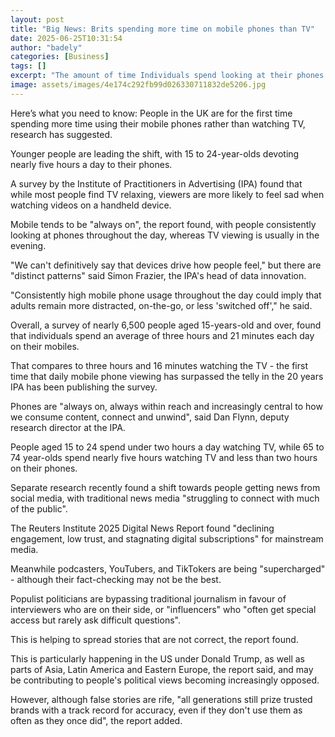 ```yaml
---
layout: post
title: "Big News: Brits spending more time on mobile phones than TV"
date: 2025-06-25T10:31:54
author: "badely"
categories: [Business]
tags: []
excerpt: "The amount of time Individuals spend looking at their phones surpasses the telly for the first time."
image: assets/images/4e174c292fb99d026330711832de5206.jpg
---
```


Here’s what you need to know: People in the UK are for the first time spending more time using their mobile phones rather than watching TV, research has suggested.

Younger people are leading the shift, with 15 to 24-year-olds devoting nearly five hours a day to their phones.

A survey by the Institute of Practitioners in Advertising (IPA) found that while most people find TV relaxing, viewers are more likely to feel sad when watching videos on a handheld device.

Mobile tends to be "always on", the report found, with people consistently looking at phones throughout the day, whereas TV viewing is usually in the evening.

"We can't definitively say that devices drive how people feel," but there are "distinct patterns" said Simon Frazier, the IPA's head of data innovation.

"Consistently high mobile phone usage throughout the day could imply that adults remain more distracted, on-the-go, or less 'switched off'," he said.

Overall, a survey of nearly 6,500 people aged 15-years-old and over, found that individuals spend an average of three hours and 21 minutes each day on their mobiles.

That compares to three hours and 16 minutes watching the TV - the first time that daily mobile phone viewing has surpassed the telly in the 20 years IPA has been publishing the survey.   

Phones are "always on, always within reach and increasingly central to how we consume content, connect and unwind", said Dan Flynn, deputy research director at the IPA.

People aged 15 to 24 spend under two hours a day watching TV, while 65 to 74 year-olds spend nearly five hours watching TV and less than two hours on their phones.

Separate research recently found a shift towards people getting news from social media, with traditional news media "struggling to connect with much of the public".

The Reuters Institute 2025 Digital News Report found "declining engagement, low trust, and stagnating digital subscriptions" for mainstream media.

Meanwhile podcasters, YouTubers, and TikTokers are being "supercharged" - although their fact-checking may not be the best.

Populist politicians are bypassing traditional journalism in favour of interviewers who are on their side, or "influencers" who "often get special access but rarely ask difficult questions".

This is helping to spread stories that are not correct, the report found.

This is particularly happening in the US under Donald Trump, as well as parts of Asia, Latin America and Eastern Europe, the report said, and may be contributing to people's political views becoming increasingly opposed.

However, although false stories are rife, "all generations still prize trusted brands with a track record for accuracy, even if they don't use them as often as they once did", the report added.


